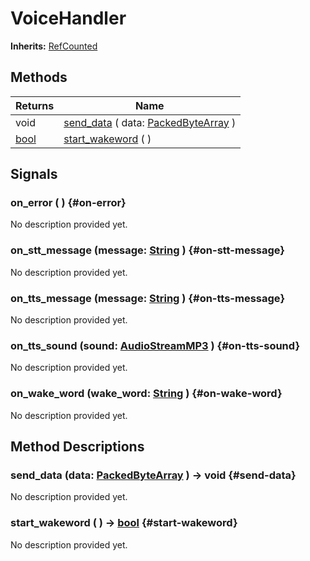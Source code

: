 # VoiceHandler
**Inherits:** [RefCounted](https://docs.godotengine.org/de/4.x/classes/class_refcounted.html)
    




## Methods

| Returns                                                             | Name                                                                                                                        |
| ------------------------------------------------------------------- | --------------------------------------------------------------------------------------------------------------------------- |
| void                                                                | [send_data](#send-data) ( data: [PackedByteArray](https://docs.godotengine.org/de/4.x/classes/class_packedbytearray.html) ) |
| [bool](https://docs.godotengine.org/de/4.x/classes/class_bool.html) | [start_wakeword](#start-wakeword) (  )                                                                                      |

## Signals

### on_error ( ) {#on-error}

No description provided yet.

### on_stt_message (message: [String](https://docs.godotengine.org/de/4.x/classes/class_string.html)  ) {#on-stt-message}

No description provided yet.

### on_tts_message (message: [String](https://docs.godotengine.org/de/4.x/classes/class_string.html)  ) {#on-tts-message}

No description provided yet.

### on_tts_sound (sound: [AudioStreamMP3](https://docs.godotengine.org/de/4.x/classes/class_audiostreammp3.html)  ) {#on-tts-sound}

No description provided yet.

### on_wake_word (wake_word: [String](https://docs.godotengine.org/de/4.x/classes/class_string.html)  ) {#on-wake-word}

No description provided yet.







## Method Descriptions

###  send_data (data: [PackedByteArray](https://docs.godotengine.org/de/4.x/classes/class_packedbytearray.html)  ) -> void {#send-data}

No description provided yet.

###  start_wakeword ( ) -> [bool](https://docs.godotengine.org/de/4.x/classes/class_bool.html) {#start-wakeword}

No description provided yet.
